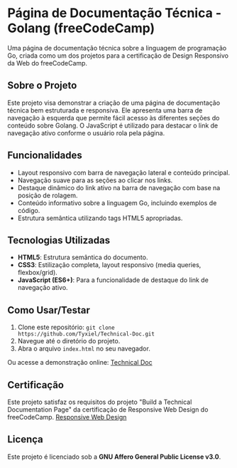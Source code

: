 # Página de Documentação Técnica - Golang (freeCodeCamp)

Uma página de documentação técnica sobre a linguagem de programação Go, criada como um dos projetos para a certificação de Design Responsivo da Web do freeCodeCamp.

## Sobre o Projeto

Este projeto visa demonstrar a criação de uma página de documentação técnica bem estruturada e responsiva. Ele apresenta uma barra de navegação à esquerda que permite fácil acesso às diferentes seções do conteúdo sobre Golang. O JavaScript é utilizado para destacar o link de navegação ativo conforme o usuário rola pela página.

## Funcionalidades

* Layout responsivo com barra de navegação lateral e conteúdo principal.
* Navegação suave para as seções ao clicar nos links.
* Destaque dinâmico do link ativo na barra de navegação com base na posição de rolagem.
* Conteúdo informativo sobre a linguagem Go, incluindo exemplos de código.
* Estrutura semântica utilizando tags HTML5 apropriadas.

## Tecnologias Utilizadas

* **HTML5**: Estrutura semântica do documento.
* **CSS3**: Estilização completa, layout responsivo (media queries, flexbox/grid).
* **JavaScript (ES6+)**: Para a funcionalidade de destaque do link de navegação ativo.

## Como Usar/Testar

1.  Clone este repositório: `git clone https://github.com/Tyxiel/Technical-Doc.git`
2.  Navegue até o diretório do projeto.
3.  Abra o arquivo `index.html` no seu navegador.

Ou acesse a demonstração online: [Technical Doc](tyxiel.github.io/Technical-Doc/)

## Certificação

Este projeto satisfaz os requisitos do projeto "Build a Technical Documentation Page" da certificação de Responsive Web Design do freeCodeCamp.
[Responsive Web Design](https://www.freecodecamp.org/certification/Tyxiel/responsive-web-design)

## Licença

Este projeto é licenciado sob a **GNU Affero General Public License v3.0**.
